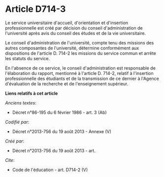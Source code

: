 # Article D714-3

Le service universitaire d'accueil, d'orientation et d'insertion professionnelle est créé par décision du conseil
d'administration de l'université après avis du conseil des études et de la vie universitaire. 

Le conseil d'administration de l'université, compte tenu des missions des autres composantes de l'université, détermine
conformément aux dispositions de l'article D. 714-2 les missions du service commun et arrête les statuts du service. 

En l'absence de ce service, le conseil d'administration est responsable de l'élaboration du rapport, mentionné à l'article D.
714-2, relatif à l'insertion professionnelle des étudiants et de la transmission de ce dernier à l'Agence d'évaluation de la
recherche et de l'enseignement supérieur.

**Liens relatifs à cet article**

_Anciens textes_:

  - Décret n°86-195 du 6 février 1986 - art. 3 (Ab)

_Codifié par_:

  - Décret n°2013-756 du 19 août 2013 -  Annexe (V)

_Créé par_:

  - Décret n°2013-756 du 19 août 2013 - art.

_Cite_:

  - Code de l'éducation - art. D714-2 (V)
